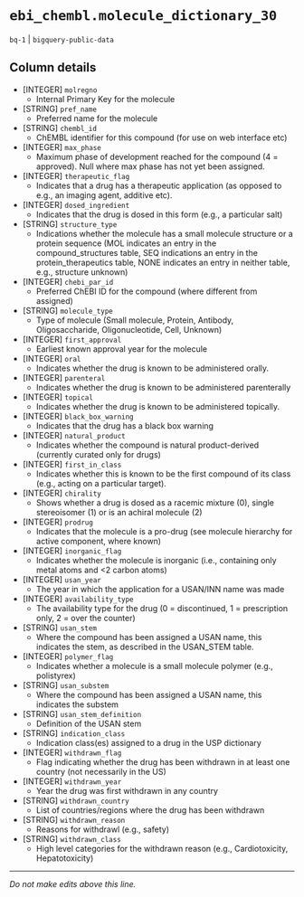 # `ebi_chembl.molecule_dictionary_30`
`bq-1` | `bigquery-public-data`

## Column details
* [INTEGER]   `molregno`
  - Internal Primary Key for the molecule
* [STRING]    `pref_name`
  -  Preferred name for the molecule
* [STRING]    `chembl_id`
  - ChEMBL identifier for this compound (for use on web interface etc)
* [INTEGER]   `max_phase`
  - Maximum phase of development reached for the compound (4 = approved). Null where max phase has not yet been assigned.
* [INTEGER]   `therapeutic_flag`
  - Indicates that a drug has a therapeutic application (as opposed to e.g., an imaging agent, additive etc).
* [INTEGER]   `dosed_ingredient`
  - Indicates that the drug is dosed in this form (e.g., a particular salt)
* [STRING]    `structure_type`
  - Indications whether the molecule has a small molecule structure or a protein sequence (MOL indicates an entry in the compound_structures table, SEQ indications an entry in the protein_therapeutics table, NONE indicates an entry in neither table, e.g., structure unknown)
* [INTEGER]   `chebi_par_id`
  - Preferred ChEBI ID for the compound (where different from assigned)
* [STRING]    `molecule_type`
  - Type of molecule (Small molecule, Protein, Antibody, Oligosaccharide, Oligonucleotide, Cell, Unknown)
* [INTEGER]   `first_approval`
  - Earliest known approval year for the molecule
* [INTEGER]   `oral`
  - Indicates whether the drug is known to be administered orally.
* [INTEGER]   `parenteral`
  - Indicates whether the drug is known to be administered parenterally
* [INTEGER]   `topical`
  - Indicates whether the drug is known to be administered topically.
* [INTEGER]   `black_box_warning`
  - Indicates that the drug has a black box warning
* [INTEGER]   `natural_product`
  - Indicates whether the compound is natural product-derived (currently curated only for drugs)
* [INTEGER]   `first_in_class`
  - Indicates whether this is known to be the first compound of its class (e.g., acting on a particular target).
* [INTEGER]   `chirality`
  - Shows whether a drug is dosed as a racemic mixture (0), single stereoisomer (1) or is an achiral molecule (2)
* [INTEGER]   `prodrug`
  - Indicates that the molecule is a pro-drug (see molecule hierarchy for active component, where known)
* [INTEGER]   `inorganic_flag`
  - Indicates whether the molecule is inorganic (i.e., containing only metal atoms and <2 carbon atoms)
* [INTEGER]   `usan_year`
  - The year in which the application for a USAN/INN name was made
* [INTEGER]   `availability_type`
  - The availability type for the drug (0 = discontinued, 1 = prescription only, 2 = over the counter)
* [STRING]    `usan_stem`
  - Where the compound has been assigned a USAN name, this indicates the stem, as described in the USAN_STEM table.
* [INTEGER]   `polymer_flag`
  - Indicates whether a molecule is a small molecule polymer (e.g., polistyrex)
* [STRING]    `usan_substem`
  - Where the compound has been assigned a USAN name, this indicates the substem
* [STRING]    `usan_stem_definition`
  - Definition of the USAN stem
* [STRING]    `indication_class`
  - Indication class(es) assigned to a drug in the USP dictionary
* [INTEGER]   `withdrawn_flag`
  - Flag indicating whether the drug has been withdrawn in at least one country (not necessarily in the US)
* [INTEGER]   `withdrawn_year`
  - Year the drug was first withdrawn in any country
* [STRING]    `withdrawn_country`
  - List of countries/regions where the drug has been withdrawn
* [STRING]    `withdrawn_reason`
  - Reasons for withdrawl (e.g., safety)
* [STRING]    `withdrawn_class`
  -  High level categories for the withdrawn reason (e.g., Cardiotoxicity, Hepatotoxicity)

-------------------------------------------------------------------------------
*Do not make edits above this line.*
